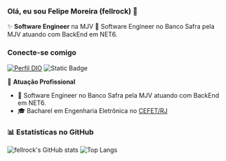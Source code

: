 ### Olá, eu sou Felipe Moreira (fellrock) 👋

✨ **Software Engineer** na MJV
🚀 Software Engineer no Banco Safra pela MJV atuando com BackEnd em NET6.

### Conecte-se comigo

[![Perfil DIO](https://img.shields.io/badge/-Meu%20Perfil%20na%20DIO-30A3DC?style=for-the-badge)](https://www.dio.me/users/fellrock)
![Static Badge](https://img.shields.io/badge/Meu%20WebSite-black?style=plastic&color=blue&link=https%3A%2F%2Fwww.kravela.cloud%2F)

🏢 **Atuação Profissional**
- 🚀 Software Engineer no Banco Safra pela MJV atuando com BackEnd em NET6.
- 🎓 Bacharel em Engenharia Eletrônica no [CEFET/RJ](https://www.cefet-rj.br/)

### 📊 Estatísticas no GitHub

![fellrock's GitHub stats](https://github-readme-stats.vercel.app/api?username=fellrock&show_icons=true&theme=dracula)
![Top Langs](https://github-readme-stats-git-masterrstaa-rickstaa.vercel.app/api/top-langs/?username=fellrock&layout=compact&bg_color=000&border_color=30A3DC&title_color=E94D5F&text_color=FFF)
